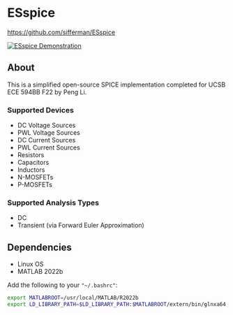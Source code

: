 
# ESspice

<https://github.com/sifferman/ESspice>

[![ESspice Demonstration](https://img.youtube.com/vi/4hBipFRTRAM/0.jpg)](https://www.youtube.com/watch?v=4hBipFRTRAM "ESspice Demonstration")

## About

This is a simplified open-source SPICE implementation completed for UCSB ECE 594BB F22 by Peng Li.

### Supported Devices

* DC Voltage Sources
* PWL Voltage Sources
* DC Current Sources
* PWL Current Sources
* Resistors
* Capacitors
* Inductors
* N-MOSFETs
* P-MOSFETs

### Supported Analysis Types

* DC
* Transient (via Forward Euler Approximation)

## Dependencies

* Linux OS
* MATLAB 2022b

Add the following to your `"~/.bashrc"`:

```bash
export MATLABROOT=/usr/local/MATLAB/R2022b
export LD_LIBRARY_PATH=$LD_LIBRARY_PATH:$MATLABROOT/extern/bin/glnxa64:$MATLABROOT/sys/os/glnxa64:$MATLABROOT/bin/glnxa64
```
